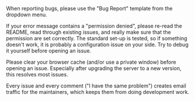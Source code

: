 When reporting bugs, please use the "Bug Report" template from the dropdown menu.

If your error message contains a "permission denied", please re-read the README,
read through existing issues, and really make sure that the permission are set correctly.
The standard set-up is tested, so if something doesn't work, it is probably a configuration issue on your side.
Try to debug it yourself before opening an issue.

Please clear your browser cache (and/or use a private window) before opening an issue.
Especially after upgrading the server to a new version, this resolves most issues.

Every issue and every comment ("I have the same problem") creates email traffic for the maintainers, which keeps them from doing development work.
